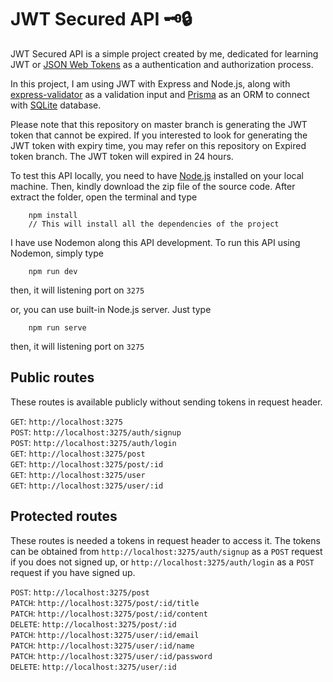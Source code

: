 # JWT Secured API 🗝️🔒

JWT Secured API is a simple project created by me, dedicated for learning JWT or [JSON Web Tokens](https://jwt.io/) as a authentication and authorization process.

In this project, I am using JWT with Express and Node.js, along with [express-validator](https://express-validator.github.io/docs/) as a validation input and [Prisma](https://www.prisma.io/) as an ORM to connect with [SQLite](https://sqlite.org/index.html) database.

Please note that this repository on master branch is generating the JWT token that cannot be expired. If you interested to look for generating the JWT token with expiry time, you may refer on this repository on Expired token branch. The JWT token will expired in 24 hours.

To test this API locally, you need to have [Node.js](https://nodejs.org/en/) installed on your local machine. Then, kindly download the zip file of the source code. After extract the folder, open the terminal and type

```Shell
	npm install
	// This will install all the dependencies of the project
```

I have use Nodemon along this API development. To run this API using Nodemon, simply type

```Shell
  	npm run dev
```

then, it will listening port on `3275`

or, you can use built-in Node.js server. Just type

```Shell
  	npm run serve
```

then, it will listening port on `3275`

## Public routes

These routes is available publicly without sending tokens in request header.

`GET`: `http://localhost:3275`  
`POST`: `http://localhost:3275/auth/signup`  
`POST`: `http://localhost:3275/auth/login`  
`GET`: `http://localhost:3275/post`  
`GET`: `http://localhost:3275/post/:id`  
`GET`: `http://localhost:3275/user`  
`GET`: `http://localhost:3275/user/:id`

## Protected routes

These routes is needed a tokens in request header to access it. The tokens can be obtained from `http://localhost:3275/auth/signup` as a `POST` request if you does not signed up, or `http://localhost:3275/auth/login` as a `POST` request if you have signed up.

`POST`: `http://localhost:3275/post`  
`PATCH`: `http://localhost:3275/post/:id/title`  
`PATCH`: `http://localhost:3275/post/:id/content`  
`DELETE`: `http://localhost:3275/post/:id`  
`PATCH`: `http://localhost:3275/user/:id/email`  
`PATCH`: `http://localhost:3275/user/:id/name`  
`PATCH`: `http://localhost:3275/user/:id/password`  
`DELETE`: `http://localhost:3275/user/:id`

